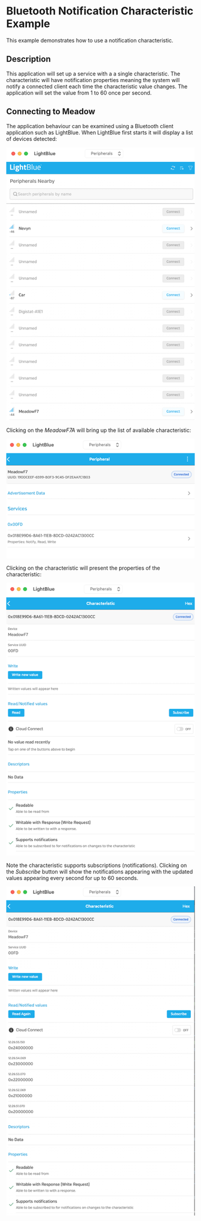 # Bluetooth Notification Characteristic Example

This example demonstrates how to use a notification characteristic.

## Description

This application will set up a service with a a single characteristic.  The characteristic will have notification properties meaning the system will notify a connected client each time the characteristic value changes.  The application will set the value from 1 to 60 once per second.

## Connecting to Meadow

The application behaviour can be examined using a Bluetooth client application such as LightBlue.  When LightBlue first starts it will display a list of devices detected:

![Bluetooth Devices](../../../../Design/BTNotify-Devices.png)

Clicking on the _MeadowF7A_ will bring up the list of available characteristic:

![Bluetooth Characteristics](../../../../Design/BTNotify-NotificationCharacteristic.png)

Clicking on the characteristic will present the properties of the characteristic:

![Bluetooth Characteristic Properties](../../../../Design/BTNotify-CharacteristicProperties.png)

Note the characteristic supports subscriptions (notifications).  Clicking on the _Subscribe_ button will show the notifications appearing with the updated values appearing every second for up to 60 seconds.

![Bluetooth Characteristic Notifications](../../../../Design/BTNotify-NotificationCharacteristicValues.png)
